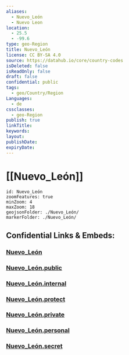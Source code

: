 ```yaml
---
aliases:
  - Nuevo_León
  - Nuevo Leon
location:
  - 25.5
  - -99.6
type: geo-Region
title: Nuevo_León
license: CC BY-SA 4.0
source: https://datahub.io/core/country-codes
isDeleted: false
isReadOnly: false
draft: false
confidential: public
tags:
  - geo/Country/Region
Languages:
  - de
cssclasses:
  - geo-Region
publish: true
linkTitle:
keywords:
layout:
publishDate:
expiryDate:
---
```


# [[Nuevo_León]]

```leaflet
id: Nuevo_León
zoomFeatures: true 
minZoom: 4 
maxZoom: 18
geojsonFolder: ./Nuevo_León/
markerFolder: ./Nuevo_León/
```


## Confidential Links & Embeds: 

### [Nuevo_León](/_Standards/Earth/Continent/America~Central/Mexico/States~Mexico/Nuevo_León.md) 

### [Nuevo_León.public](/_public/Earth/Continent/America~Central/Mexico/States~Mexico/Nuevo_León.public.md) 

### [Nuevo_León.internal](/_internal/Earth/Continent/America~Central/Mexico/States~Mexico/Nuevo_León.internal.md) 

### [Nuevo_León.protect](/_protect/Earth/Continent/America~Central/Mexico/States~Mexico/Nuevo_León.protect.md) 

### [Nuevo_León.private](/_private/Earth/Continent/America~Central/Mexico/States~Mexico/Nuevo_León.private.md) 

### [Nuevo_León.personal](/_personal/Earth/Continent/America~Central/Mexico/States~Mexico/Nuevo_León.personal.md) 

### [Nuevo_León.secret](/_secret/Earth/Continent/America~Central/Mexico/States~Mexico/Nuevo_León.secret.md)

